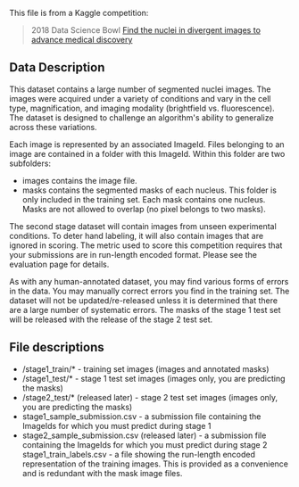 This file is from a Kaggle competition: 
> 2018 Data Science Bowl
[Find the nuclei in divergent images to advance medical discovery](https://www.kaggle.com/c/data-science-bowl-2018)

## Data Description

This dataset contains a large number of segmented nuclei images. The images were acquired under a variety of conditions and vary in the cell type, magnification, and imaging modality (brightfield vs. fluorescence). The dataset is designed to challenge an algorithm's ability to generalize across these variations.

Each image is represented by an associated ImageId. Files belonging to an image are contained in a folder with this ImageId. Within this folder are two subfolders:

* images contains the image file.
* masks contains the segmented masks of each nucleus. This folder is only included in the training set. Each mask contains one nucleus. Masks are not allowed to overlap (no pixel belongs to two masks).

The second stage dataset will contain images from unseen experimental conditions. To deter hand labeling, it will also contain images that are ignored in scoring. The metric used to score this competition requires that your submissions are in run-length encoded format. Please see the evaluation page for details.

As with any human-annotated dataset, you may find various forms of errors in the data. You may manually correct errors you find in the training set. The dataset will not be updated/re-released unless it is determined that there are a large number of systematic errors. The masks of the stage 1 test set will be released with the release of the stage 2 test set.

## File descriptions
* /stage1_train/* - training set images (images and annotated masks)
* /stage1_test/* - stage 1 test set images (images only, you are predicting the masks)
* /stage2_test/* (released later) - stage 2 test set images (images only, you are predicting the masks)
* stage1_sample_submission.csv - a submission file containing the ImageIds for which you must predict during stage 1
* stage2_sample_submission.csv (released later) - a submission file containing the ImageIds for which you must predict during stage 2
stage1_train_labels.csv - a file showing the run-length encoded representation of the training images. This is provided as a convenience and is redundant with the mask image files.
